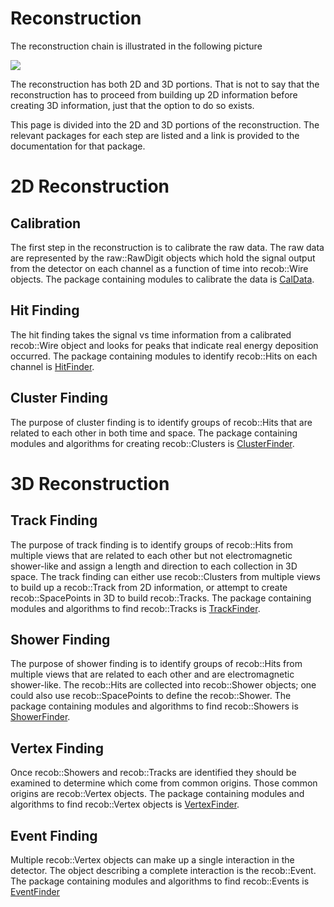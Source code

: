 Reconstruction
==================================

The reconstruction chain is illustrated in the following picture

![](/redmine/attachments/download/31022/reco_chain.png)

The reconstruction has both 2D and 3D portions. That is not to say that the reconstruction has to proceed from building up 2D information before creating 3D information, just that the option to do so exists.

This page is divided into the 2D and 3D portions of the reconstruction. The relevant packages for each step are listed and a link is provided to the documentation for that package.

2D Reconstruction
========================================

Calibration
----------------------------

The first step in the reconstruction is to calibrate the raw data. The raw data are represented by the raw::RawDigit objects which hold the signal output from the detector on each channel as a function of time into recob::Wire objects. The package containing modules to calibrate the data is [CalData](CalData).

Hit Finding
----------------------------

The hit finding takes the signal vs time information from a calibrated recob::Wire object and looks for peaks that indicate real energy deposition occurred. The package containing modules to identify recob::Hits on each channel is [HitFinder](HitFinder).

Cluster Finding
------------------------------------

The purpose of cluster finding is to identify groups of recob::Hits that are related to each other in both time and space. The package containing modules and algorithms for creating recob::Clusters is [ClusterFinder](ClusterFinder).

3D Reconstruction
========================================

Track Finding
--------------------------------

The purpose of track finding is to identify groups of recob::Hits from multiple views that are related to each other but not electromagnetic shower-like and assign a length and direction to each collection in 3D space. The track finding can either use recob::Clusters from multiple views to build up a recob::Track from 2D information, or attempt to create recob::SpacePoints in 3D to build recob::Tracks. The package containing modules and algorithms to find recob::Tracks is [TrackFinder](TrackFinder).

Shower Finding
----------------------------------

The purpose of shower finding is to identify groups of recob::Hits from multiple views that are related to each other and are electromagnetic shower-like. The recob::Hits are collected into recob::Shower objects; one could also use recob::SpacePoints to define the recob::Shower. The package containing modules and algorithms to find recob::Showers is [ShowerFinder](ShowerFinder?parent=Reconstruction).

Vertex Finding
----------------------------------

Once recob::Showers and recob::Tracks are identified they should be examined to determine which come from common origins. Those common origins are recob::Vertex objects. The package containing modules and algorithms to find recob::Vertex objects is [VertexFinder](VertexFinder).

Event Finding
--------------------------------

Multiple recob::Vertex objects can make up a single interaction in the detector. The object describing a complete interaction is the recob::Event. The package containing modules and algorithms to find recob::Events is [EventFinder](EventFinder?parent=Reconstruction)
